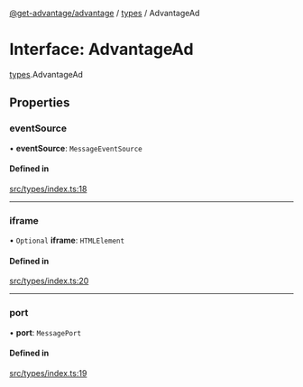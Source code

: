 [@get-advantage/advantage](../index.md) / [types](../modules/types.md) / AdvantageAd

# Interface: AdvantageAd

[types](../modules/types.md).AdvantageAd

## Properties

### eventSource

• **eventSource**: `MessageEventSource`

#### Defined in

[src/types/index.ts:18](https://github.com/get-advantage/advantage/blob/f2d41437895cf3f477be60f31147a43b479d51d7/src/types/index.ts#L18)

___

### iframe

• `Optional` **iframe**: `HTMLElement`

#### Defined in

[src/types/index.ts:20](https://github.com/get-advantage/advantage/blob/f2d41437895cf3f477be60f31147a43b479d51d7/src/types/index.ts#L20)

___

### port

• **port**: `MessagePort`

#### Defined in

[src/types/index.ts:19](https://github.com/get-advantage/advantage/blob/f2d41437895cf3f477be60f31147a43b479d51d7/src/types/index.ts#L19)
